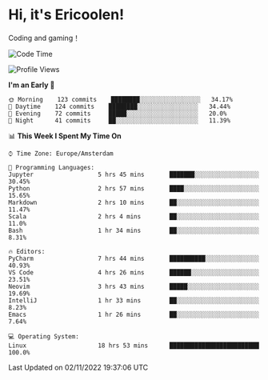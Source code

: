 # Hi, it's Ericoolen!
Coding and gaming！

<!--START_SECTION:waka-->
![Code Time](http://img.shields.io/badge/Code%20Time-504%20hrs%2026%20mins-blue)

![Profile Views](http://img.shields.io/badge/Profile%20Views-5-blue)

**I'm an Early 🐤** 

```text
🌞 Morning    123 commits    ████████░░░░░░░░░░░░░░░░░   34.17% 
🌆 Daytime    124 commits    ████████░░░░░░░░░░░░░░░░░   34.44% 
🌃 Evening    72 commits     █████░░░░░░░░░░░░░░░░░░░░   20.0% 
🌙 Night      41 commits     ██░░░░░░░░░░░░░░░░░░░░░░░   11.39%

```


📊 **This Week I Spent My Time On** 

```text
⌚︎ Time Zone: Europe/Amsterdam

💬 Programming Languages: 
Jupyter                  5 hrs 45 mins       ███████░░░░░░░░░░░░░░░░░░   30.45% 
Python                   2 hrs 57 mins       ████░░░░░░░░░░░░░░░░░░░░░   15.65% 
Markdown                 2 hrs 10 mins       ██░░░░░░░░░░░░░░░░░░░░░░░   11.47% 
Scala                    2 hrs 4 mins        ██░░░░░░░░░░░░░░░░░░░░░░░   11.0% 
Bash                     1 hr 34 mins        ██░░░░░░░░░░░░░░░░░░░░░░░   8.31%

🔥 Editors: 
PyCharm                  7 hrs 44 mins       ██████████░░░░░░░░░░░░░░░   40.93% 
VS Code                  4 hrs 26 mins       ██████░░░░░░░░░░░░░░░░░░░   23.51% 
Neovim                   3 hrs 43 mins       █████░░░░░░░░░░░░░░░░░░░░   19.69% 
IntelliJ                 1 hr 33 mins        ██░░░░░░░░░░░░░░░░░░░░░░░   8.23% 
Emacs                    1 hr 26 mins        ██░░░░░░░░░░░░░░░░░░░░░░░   7.64%

💻 Operating System: 
Linux                    18 hrs 53 mins      █████████████████████████   100.0%

```


 Last Updated on 02/11/2022 19:37:06 UTC
<!--END_SECTION:waka-->

